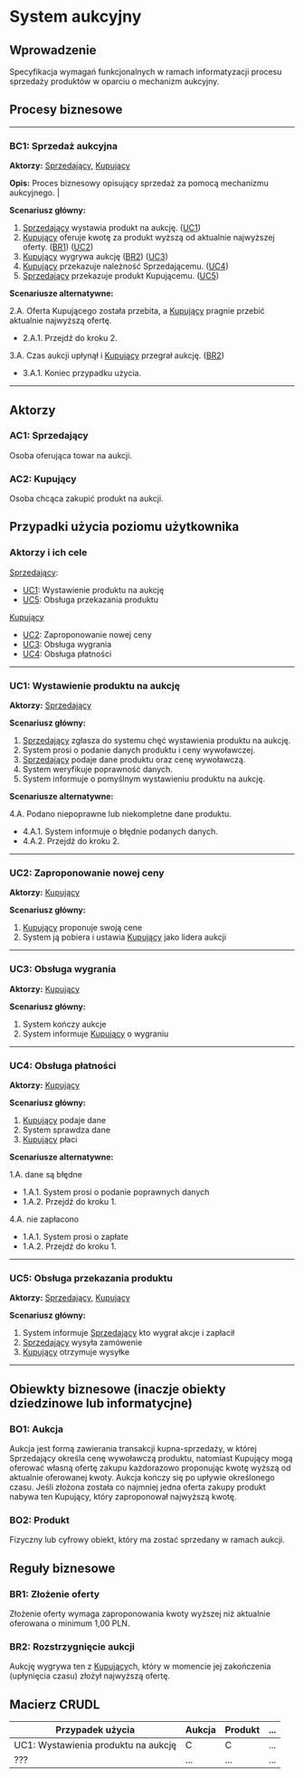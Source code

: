 # System aukcyjny

## Wprowadzenie

Specyfikacja wymagań funkcjonalnych w ramach informatyzacji procesu sprzedaży produktów w oparciu o mechanizm aukcyjny. 

## Procesy biznesowe

---
<a id="bc1"></a>
### BC1: Sprzedaż aukcyjna 

**Aktorzy:** [Sprzedający](#ac1), [Kupujący](#ac2)

**Opis:** Proces biznesowy opisujący sprzedaż za pomocą mechanizmu aukcyjnego. |

**Scenariusz główny:**
1. [Sprzedający](#ac1) wystawia produkt na aukcję. ([UC1](#uc1))
2. [Kupujący](#ac2) oferuje kwotę za produkt wyższą od aktualnie najwyższej oferty. ([BR1](#br1)) ([UC2](#uc2))
3. [Kupujący](#ac2) wygrywa aukcję ([BR2](#br2)) ([UC3](#uc3))
4. [Kupujący](#ac2) przekazuje należność Sprzedającemu. ([UC4](#uc4))
5. [Sprzedający](#ac1) przekazuje produkt Kupującemu. ([UC5](#uc5))

**Scenariusze alternatywne:** 

2.A. Oferta Kupującego została przebita, a [Kupujący](#ac2) pragnie przebić aktualnie najwyższą ofertę.
* 2.A.1. Przejdź do kroku 2.

3.A. Czas aukcji upłynął i [Kupujący](#ac2) przegrał aukcję. ([BR2](#br2))
* 3.A.1. Koniec przypadku użycia.

---

## Aktorzy

<a id="ac1"></a>
### AC1: Sprzedający

Osoba oferująca towar na aukcji.

<a id="ac2"></a>
### AC2: Kupujący

Osoba chcąca zakupić produkt na aukcji.


## Przypadki użycia poziomu użytkownika

### Aktorzy i ich cele

[Sprzedający](#ac1):
* [UC1](#uc1): Wystawienie produktu na aukcję
* [UC5](#uc5): Obsługa przekazania produktu

[Kupujący](#ac2)
* [UC2](#uc2): Zaproponowanie nowej ceny
* [UC3](#uc3): Obsługa wygrania
* [UC4](#uc4): Obsługa płatności

---
<a id="uc1"></a>
### UC1: Wystawienie produktu na aukcję

**Aktorzy:** [Sprzedający](#ac1)

**Scenariusz główny:**
1. [Sprzedający](#ac1) zgłasza do systemu chęć wystawienia produktu na aukcję.
2. System prosi o podanie danych produktu i ceny wywoławczej.
3. [Sprzedający](#ac1) podaje dane produktu oraz cenę wywoławczą.
4. System weryfikuje poprawność danych.
5. System informuje o pomyślnym wystawieniu produktu na aukcję.

**Scenariusze alternatywne:** 

4.A. Podano niepoprawne lub niekompletne dane produktu.
* 4.A.1. System informuje o błędnie podanych danych.
* 4.A.2. Przejdź do kroku 2.

---

<a id="uc2"></a>
### UC2: Zaproponowanie nowej ceny 

**Aktorzy:**  [Kupujący](#ac2)

**Scenariusz główny:**
1. [Kupujący](#ac2) proponuje swoją cene
2. System ją pobiera i ustawia [Kupujący](#ac2) jako lidera aukcji

---

<a id="uc3"></a>
### UC3: Obsługa wygrania 

**Aktorzy:**  [Kupujący](#ac2)

**Scenariusz główny:**
1. System kończy aukcje 
2. System informuje [Kupujący](#ac2) o wygraniu

---

<a id="uc4"></a>
### UC4: Obsługa płatności

**Aktorzy:** [Kupujący](#ac2)

**Scenariusz główny:**
1. [Kupujący](#ac2) podaje dane
2. System sprawdza dane
3. [Kupujący](#ac2) płaci


**Scenariusze alternatywne:**

1.A. dane są błędne
* 1.A.1. System prosi o podanie poprawnych danych
* 1.A.2. Przejdź do kroku 1.

4.A. nie zapłacono
* 1.A.1. System prosi o zapłate
* 1.A.2. Przejdź do kroku 1.

---
<a id="uc5"></a>
### UC5: Obsługa przekazania produktu

**Aktorzy:** [Sprzedający](#ac1),  [Kupujący](#ac2)

**Scenariusz główny:**
1. System informuje [Sprzedający](#ac1) kto wygrał akcje i zapłacił
2. [Sprzedający](#ac1) wysyła zamówenie
3. [Kupujący](#ac2) otrzymuje wysyłke

---

## Obiewkty biznesowe (inaczje obiekty dziedzinowe lub informatycjne)

[//]: # (może być ofert)
[//]: # (moze paczka)

### BO1: Aukcja

Aukcja jest formą zawierania transakcji kupna-sprzedaży, w której Sprzedający określa cenę wywoławczą produktu, natomiast Kupujący mogą oferować własną ofertę zakupu każdorazowo proponując kwotę wyższą od aktualnie oferowanej kwoty. Aukcja kończy się po upływie określonego czasu. Jeśli złożona została co najmniej jedna oferta zakupy produkt nabywa ten Kupujący, który zaproponował najwyższą kwotę. 

### BO2: Produkt

Fizyczny lub cyfrowy obiekt, który ma zostać sprzedany w ramach aukcji.

## Reguły biznesowe

<a id="br1"></a>
### BR1: Złożenie oferty

Złożenie oferty wymaga zaproponowania kwoty wyższej niż aktualnie oferowana o minimum 1,00 PLN.


<a id="br2"></a>
### BR2: Rozstrzygnięcie aukcji

Aukcję wygrywa ten z [Kupujący](#ac2)ch, który w momencie jej zakończenia (upłynięcia czasu) złożył najwyższą ofertę.

## Macierz CRUDL


| Przypadek użycia                                  | Aukcja | Produkt | ... |
| ------------------------------------------------- | ------ | ------- | --- |
| UC1: Wystawienia produktu na aukcję               |    C   |    C    | ... |
| ???                                               |  ...   |  ...    | ... |


